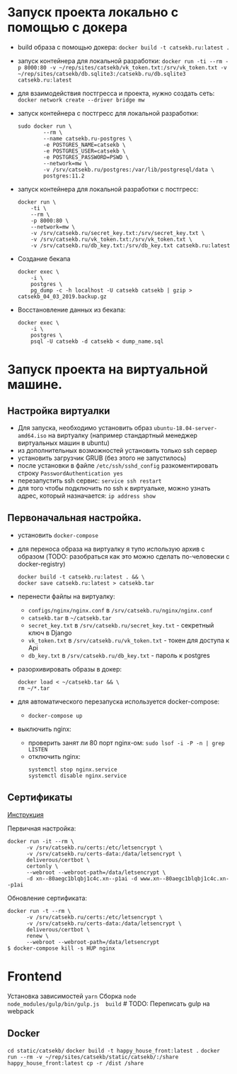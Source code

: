 # Запуск проекта локально с помощью с докера
- build образа с помощью докера: `docker build -t catsekb.ru:latest .`
- запуск контейнера для локальной разработки: `docker run -ti --rm -p 8000:80 -v ~/rep/sites/catsekb/vk_token.txt:/srv/vk_token.txt -v ~/rep/sites/catsekb/db.sqlite3:/catsekb.ru/db.sqlite3 catsekb.ru:latest`
- для взаимодействия постгресса и проекта, нужно создать сеть: `docker network create --driver bridge mw`
- запуск контейнера с постгресс для локальной разработки:
    ```
    sudo docker run \
            --rm \
            --name catsekb.ru-postgres \
            -e POSTGRES_NAME=catsekb \
            -e POSTGRES_USER=catsekb \
            -e POSTGRES_PASSWORD=PSWD \
            --network=mw \
            -v /srv/catsekb.ru/postgres:/var/lib/postgresql/data \
            postgres:11.2
    ```
- запуск контейнера для локальной разработки c постгресс:
    ```
    docker run \
        -ti \
        --rm \
        -p 8000:80 \
        --network=mw \
        -v /srv/catsekb.ru/secret_key.txt:/srv/secret_key.txt \
        -v /srv/catsekb.ru/vk_token.txt:/srv/vk_token.txt \
        -v /srv/catsekb.ru/db_key.txt:/srv/db_key.txt catsekb.ru:latest
    ```
- Создание бекапа
    ```
    docker exec \
        -i \
        postgres \
        pg_dump -c -h localhost -U catsekb catsekb | gzip > catsekb_04_03_2019.backup.gz
    ```

- Восстановление данных из бекапа:
    ```
    docker exec \
        -i \
        postgres \
        psql -U catsekb -d catsekb < dump_name.sql
    ```

# Запуск проекта на виртуальной машине.

## Настройка виртуалки

- Для запуска, необходимо установить образ `ubuntu-18.04-server-amd64.iso` на виртуалку
(например стандартный менеджер виртуальных машин в ubuntu)
- из дополнительных возможностей установить только ssh сервер
- установить загрузчик GRUB (без этого не запустилось)
- после установки в файле `/etc/ssh/sshd_config` разкоментировать строку `PasswordAuthentication yes`
- перезапустить ssh сервис: `service ssh restart`
- для того чтобы подключить по ssh к виртуальке, можно узнать адрес, который назначается: `ip address show`

## Первоначальная настройка.

- установить `docker-compose`

- для переноса образа на виртуалку я тупо использую архив с образом (TODO: разобраться как это можно сделать по-человески с docker-registry)
    ```
    docker build -t catsekb.ru:latest . && \
    docker save catsekb.ru:latest > catsekb.tar
    ```

- перенести файлы на виртуалку:
     -  `configs/nginx/nginx.conf` в `/srv/catsekb.ru/nginx/nginx.conf`
     - `catsekb.tar` в `~/catsekb.tar`
     - `secret_key.txt` в `/srv/catsekb.ru/secret_key.txt` - секретный ключ в Django
     - `vk_token.txt` в `/srv/catsekb.ru/vk_token.txt` - токен для доступа к Api
     - `db_key.txt` в `/srv/catsekb.ru/db_key.txt` - пароль к postgres

- разорхивировать образы в докер:
    ```
    docker load < ~/catsekb.tar && \
    rm ~/*.tar
    ```

- для автоматического перезапуска используется docker-compose:
    - `docker-compose up`


- выключить nginx:
    - проверить занят ли 80 порт nginx-ом: `sudo lsof -i -P -n | grep LISTEN`
    - отключить nginx:
        ```
        systemctl stop nginx.service
        systemctl disable nginx.service
        ```

## Сертификаты

[Инструкция](https://miki725.com/docker/crypto/2017/01/29/docker+nginx+letsencrypt.html)

Первичная настройка:
```
docker run -it --rm \
      -v /srv/catsekb.ru/certs:/etc/letsencrypt \
      -v /srv/catsekb.ru/certs-data:/data/letsencrypt \
      deliverous/certbot \
      certonly \
      --webroot --webroot-path=/data/letsencrypt \
      -d xn--80aegc1blqbj1c4c.xn--p1ai -d www.xn--80aegc1blqbj1c4c.xn--p1ai
```

Обновление сертификата:
```
docker run -t --rm \
      -v /srv/catsekb.ru/certs:/etc/letsencrypt \
      -v /srv/catsekb.ru/certs-data:/data/letsencrypt \
      deliverous/certbot \
      renew \
      --webroot --webroot-path=/data/letsencrypt
$ docker-compose kill -s HUP nginx
```

# Frontend

Установка зависимостей `yarn`
Сборка `node node_modules/gulp/bin/gulp.js  build`  # TODO: Переписать gulp на webpack

## Docker
`cd static/catsekb/`
`docker build -t happy_house_front:latest .`
`docker run --rm -v ~/rep/sites/catsekb/static/catsekb/:/share happy_house_front:latest cp -r /dist /share`
